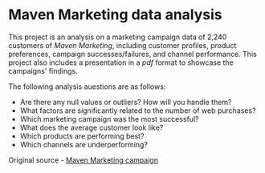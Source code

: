 # Maven Marketing data analysis

This project is an analysis on a marketing campaign data of 2,240 customers of _Maven Marketing_, including customer profiles, product preferences, campaign successes/failures, and channel performance. This project also includes a presentation in a _pdf_ format to showcase the campaigns' findings.

The following analysis auestions are as follows:

- Are there any null values or outliers? How will you handle them?
- What factors are significantly related to the number of web purchases?
- Which marketing campaign was the most successful?
- What does the average customer look like?
- Which products are performing best?
- Which channels are underperforming?

Original source - [Maven Marketing campaign](https://www.mavenanalytics.io/data-playground?page=2)
